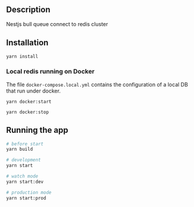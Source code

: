 ## Description

Nestjs bull queue connect to redis cluster

## Installation

```bash
yarn install
```

### Local redis running on Docker
The file `docker-compose.local.yml` contains the configuration of a local DB that run under docker.
```shell
yarn docker:start

yarn docker:stop
```

## Running the app

```bash
# before start
yarn build

# development
yarn start

# watch mode
yarn start:dev

# production mode
yarn start:prod
```
